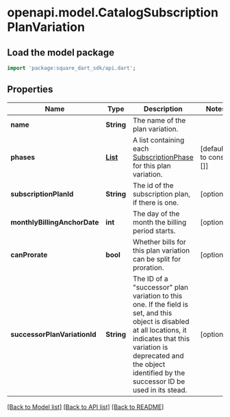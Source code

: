 # openapi.model.CatalogSubscriptionPlanVariation

## Load the model package
```dart
import 'package:square_dart_sdk/api.dart';
```

## Properties
Name | Type | Description | Notes
------------ | ------------- | ------------- | -------------
**name** | **String** | The name of the plan variation. | 
**phases** | [**List<SubscriptionPhase>**](SubscriptionPhase.md) | A list containing each [SubscriptionPhase](https://developer.squareup.com/reference/square_2023-12-13/objects/SubscriptionPhase) for this plan variation. | [default to const []]
**subscriptionPlanId** | **String** | The id of the subscription plan, if there is one. | [optional] 
**monthlyBillingAnchorDate** | **int** | The day of the month the billing period starts. | [optional] 
**canProrate** | **bool** | Whether bills for this plan variation can be split for proration. | [optional] 
**successorPlanVariationId** | **String** | The ID of a \"successor\" plan variation to this one. If the field is set, and this object is disabled at all locations, it indicates that this variation is deprecated and the object identified by the successor ID be used in its stead. | [optional] 

[[Back to Model list]](../README.md#documentation-for-models) [[Back to API list]](../README.md#documentation-for-api-endpoints) [[Back to README]](../README.md)


